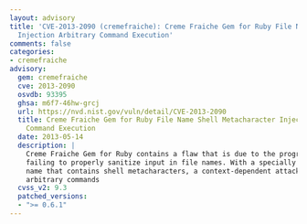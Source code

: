 ```yaml
---
layout: advisory
title: 'CVE-2013-2090 (cremefraiche): Creme Fraiche Gem for Ruby File Name Shell Metacharacter
  Injection Arbitrary Command Execution'
comments: false
categories:
- cremefraiche
advisory:
  gem: cremefraiche
  cve: 2013-2090
  osvdb: 93395
  ghsa: m6f7-46hw-grcj
  url: https://nvd.nist.gov/vuln/detail/CVE-2013-2090
  title: Creme Fraiche Gem for Ruby File Name Shell Metacharacter Injection Arbitrary
    Command Execution
  date: 2013-05-14
  description: |
    Creme Fraiche Gem for Ruby contains a flaw that is due to the program
    failing to properly sanitize input in file names. With a specially crafted file
    name that contains shell metacharacters, a context-dependent attacker can execute
    arbitrary commands
  cvss_v2: 9.3
  patched_versions:
  - ">= 0.6.1"
---
```

